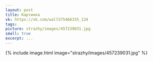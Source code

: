 ```yaml
---
layout: post
title: Картинка
vk: https://vk.com/wall575466335_124
tags: 
picture: strazhy/images/457239031.jpg
small: true
excerpt: ...
---
```

{% include image.html image="strazhy/images/457239031.jpg" %}
